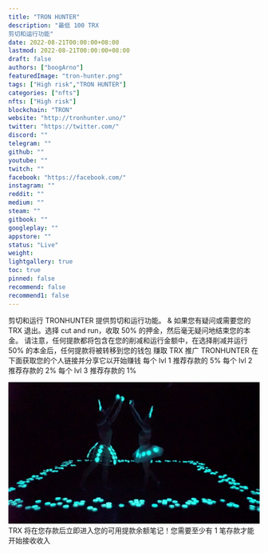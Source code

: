 ```yaml
---
title: "TRON HUNTER"
description: "最低 100 TRX
剪切和运行功能"
date: 2022-08-21T00:00:00+08:00
lastmod: 2022-08-21T00:00:00+08:00
draft: false
authors: ["boogArno"]
featuredImage: "tron-hunter.png"
tags: ["High risk","TRON HUNTER"]
categories: ["nfts"]
nfts: ["High risk"]
blockchain: "TRON"
website: "http://tronhunter.uno/"
twitter: "https://twitter.com/"
discord: ""
telegram: ""
github: ""
youtube: ""
twitch: ""
facebook: "https://facebook.com/"
instagram: ""
reddit: ""
medium: ""
steam: ""
gitbook: ""
googleplay: ""
appstore: ""
status: "Live"
weight: 
lightgallery: true
toc: true
pinned: false
recommend: false
recommend1: false
---
```

剪切和运行
TRONHUNTER 提供剪切和运行功能。 & 如果您有疑问或需要您的 TRX 退出。选择 cut and run，收取 50% 的押金，然后毫无疑问地结束您的本金。
请注意，任何提款都将包含在您的削减和运行金额中，在选择削减并运行 50% 的本金后，任何提款将被转移到您的钱包
赚取 TRX 推广 TRONHUNTER
在下面获取您的个人链接并分享它以开始赚钱
每个 lvl 1 推荐存款的 5%
每个 lvl 2 推荐存款的 2%
每个 lvl 3 推荐存款的 1%

![Hunter-Cole-dancing_with_light](Hunter-Cole-dancing_with_light.jpg)
TRX 将在您存款后立即进入您的可用提款余额笔记！您需要至少有 1 笔存款才能开始接收收入